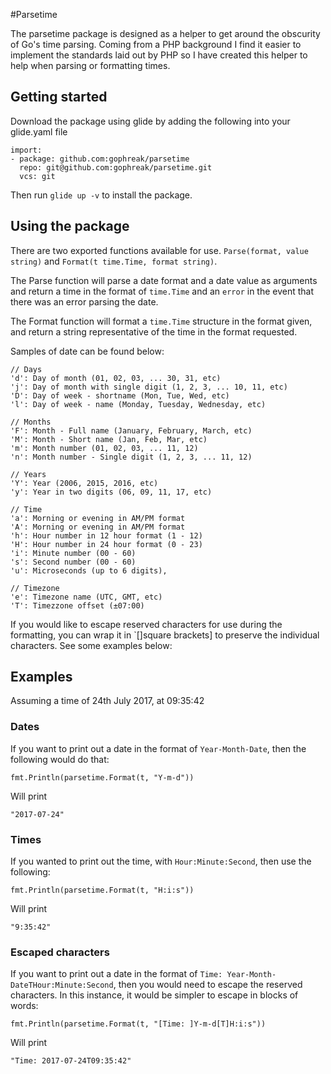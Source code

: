 #Parsetime

The parsetime package is designed as a helper to get around the obscurity of Go's time parsing. Coming from a PHP
background I find it easier to implement the standards laid out by PHP so I have created this helper to help when parsing
or formatting times.

## Getting started

Download the package using glide by adding the following into your glide.yaml file

```
import:
- package: github.com:gophreak/parsetime
  repo: git@github.com:gophreak/parsetime.git
  vcs: git
```

Then run `glide up -v` to install the package.

## Using the package

There are two exported functions available for use. `Parse(format, value string)` and `Format(t time.Time, format string)`.

The Parse function will parse a date format and a date value as arguments and return a time in the format of `time.Time`
and an `error` in the event that there was an error parsing the date.

The Format function will format a `time.Time` structure in the format given, and return a string representative of the 
time in the format requested.

Samples of date can be found below:

```
// Days
'd': Day of month (01, 02, 03, ... 30, 31, etc)
'j': Day of month with single digit (1, 2, 3, ... 10, 11, etc)
'D': Day of week - shortname (Mon, Tue, Wed, etc)
'l': Day of week - name (Monday, Tuesday, Wednesday, etc)

// Months
'F': Month - Full name (January, February, March, etc)
'M': Month - Short name (Jan, Feb, Mar, etc)
'm': Month number (01, 02, 03, ... 11, 12)
'n': Month number - Single digit (1, 2, 3, ... 11, 12)

// Years
'Y': Year (2006, 2015, 2016, etc) 
'y': Year in two digits (06, 09, 11, 17, etc)

// Time
'a': Morning or evening in AM/PM format
'A': Morning or evening in AM/PM format
'h': Hour number in 12 hour format (1 - 12)
'H': Hour number in 24 hour format (0 - 23)
'i': Minute number (00 - 60)
's': Second number (00 - 60)
'u': Microseconds (up to 6 digits),

// Timezone
'e': Timezone name (UTC, GMT, etc)
'T': Timezzone offset (±07:00)
```

If you would like to escape reserved characters for use during the formatting, you can wrap it in `[]square brackets] to
preserve the individual characters. See some examples below:

## Examples

Assuming a time of 24th July 2017, at 09:35:42
### Dates

If you want to print out a date in the format of `Year-Month-Date`, then the following would do that:
```
fmt.Println(parsetime.Format(t, "Y-m-d"))
```
Will print
```
"2017-07-24"
```

### Times
If you wanted to print out the time, with `Hour:Minute:Second`, then use the following:
```
fmt.Println(parsetime.Format(t, "H:i:s"))
```
Will print
```
"9:35:42"
```

### Escaped characters

If you want to print out a date in the format of `Time: Year-Month-DateTHour:Minute:Second`, then you would need to
escape the reserved characters. In this instance, it would be simpler to escape in blocks of words:

```
fmt.Println(parsetime.Format(t, "[Time: ]Y-m-d[T]H:i:s"))
```
Will print
```
"Time: 2017-07-24T09:35:42"
```